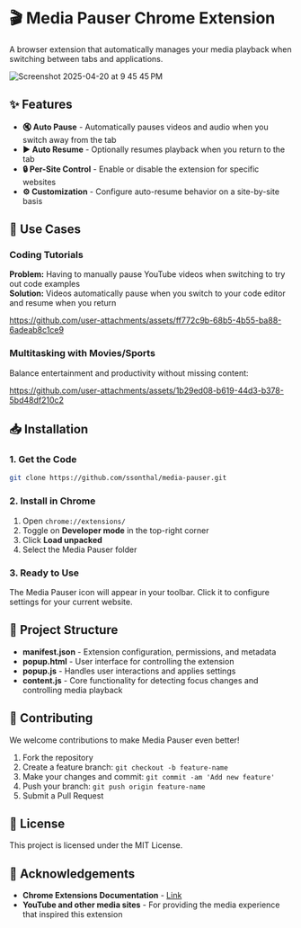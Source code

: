 # 🎬 Media Pauser Chrome Extension

A browser extension that automatically manages your media playback when switching between tabs and applications.

![Screenshot 2025-04-20 at 9 45 45 PM](https://github.com/user-attachments/assets/d5ee0072-60e0-4f6e-9bd7-07885e27f879)


## ✨ Features

- **🔇 Auto Pause** - Automatically pauses videos and audio when you switch away from the tab
- **▶️ Auto Resume** - Optionally resumes playback when you return to the tab
- **🔒 Per-Site Control** - Enable or disable the extension for specific websites
- **⚙️ Customization** - Configure auto-resume behavior on a site-by-site basis

## 🎯 Use Cases

### Coding Tutorials
**Problem:** Having to manually pause YouTube videos when switching to try out code examples  
**Solution:** Videos automatically pause when you switch to your code editor and resume when you return

https://github.com/user-attachments/assets/ff772c9b-68b5-4b55-ba88-6adeab8c1ce9

### Multitasking with Movies/Sports
Balance entertainment and productivity without missing content:

https://github.com/user-attachments/assets/1b29ed08-b619-44d3-b378-5bd48df210c2

## 📥 Installation

### 1. Get the Code
```bash
git clone https://github.com/ssonthal/media-pauser.git
```

### 2. Install in Chrome
1. Open `chrome://extensions/`
2. Toggle on **Developer mode** in the top-right corner
3. Click **Load unpacked**
4. Select the Media Pauser folder

### 3. Ready to Use
The Media Pauser icon will appear in your toolbar. Click it to configure settings for your current website.

## 📁 Project Structure

* **manifest.json** - Extension configuration, permissions, and metadata
* **popup.html** - User interface for controlling the extension
* **popup.js** - Handles user interactions and applies settings
* **content.js** - Core functionality for detecting focus changes and controlling media playback

## 🤝 Contributing

We welcome contributions to make Media Pauser even better!

1. Fork the repository
2. Create a feature branch: `git checkout -b feature-name`
3. Make your changes and commit: `git commit -am 'Add new feature'`
4. Push your branch: `git push origin feature-name`
5. Submit a Pull Request

## 📄 License

This project is licensed under the MIT License.

## 👏 Acknowledgements

* **Chrome Extensions Documentation** - [Link](https://developer.chrome.com/docs/extensions/develop)
* **YouTube and other media sites** - For providing the media experience that inspired this extension
